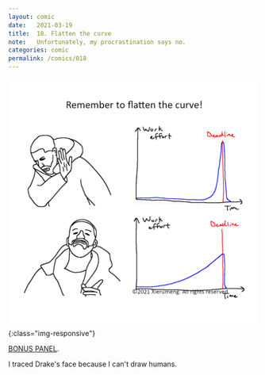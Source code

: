 ```yaml
---
layout: comic
date:   2021-03-19
title:  18. Flatten the curve
note:   Unfortunately, my procrastination says no.
categories: comic
permalink: /comics/018
---
```

![PAGE 018](/comics/018-57yBYqRAc1XWIijg-MJKcwYrb25PKLNd0.png){:class="img-responsive"}

[]()

[BONUS PANEL](/comics/018_Bonus-ahfBs47YHrLLSzVP-Wu636FL2SoTzCqL5.png).

I traced Drake's face because I can't draw humans.
